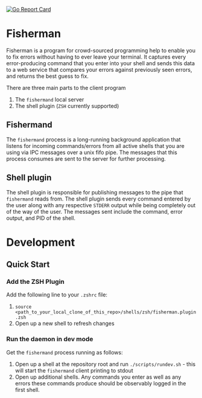 [![Go Report Card](https://goreportcard.com/badge/github.com/henrysdev/fisherman)](https://goreportcard.com/report/github.com/henrysdev/fisherman)

# Fisherman
Fisherman is a program for crowd-sourced programming help to enable you to fix errors without having to ever leave your terminal. It captures every error-producing command that you enter into your shell and sends this data to a web service that compares your errors against previously seen errors, and returns the best guess to fix.

There are three main parts to the client program
1. The `fishermand` local server
2. The shell plugin (`ZSH` currently supported)

## Fishermand
The `fishermand` process is a long-running background application that listens for incoming commands/errors from all active shells that you are using via IPC messages over a unix fifo pipe. The messages that this process consumes are sent to the server for further processing.

## Shell plugin
The shell plugin is responsible for publishing messages to the pipe that `fishermand` reads from. The shell plugin sends every command entered by the user along with any respective `STDERR` output while being completely out of the way of the user. The messages sent include the command, error output, and PID of the shell.

# Development
## Quick Start
### Add the ZSH Plugin
Add the following line to your `.zshrc` file:
1. `source <path_to_your_local_clone_of_this_repo>/shells/zsh/fisherman.plugin.zsh`
2. Open up a new shell to refresh changes

### Run the daemon in dev mode
Get the `fishermand` process running as follows:
1. Open up a shell at the repository root and run `./scripts/rundev.sh` - this will start the `fishermand` client printing to stdout
2. Open up additional shells. Any commands you enter as well as any errors these commands produce should be observably logged in the first shell. 
